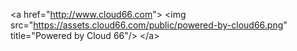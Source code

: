 <!-- layout: code
post: cloud66-badge_https.md -->

&lt;a href="http://www.cloud66.com"&gt;
    &lt;img src="https://assets.cloud66.com/public/powered-by-cloud66.png" title="Powered by Cloud 66"/&gt;
&lt;/a&gt;
